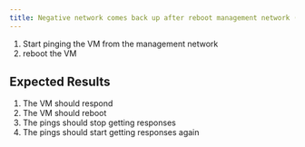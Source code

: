 ```yaml
---
title: Negative network comes back up after reboot management network (e2e_be)
---
```

1. Start pinging the VM from the management network
1. reboot the VM

## Expected Results
1. The VM should respond
1. The VM should reboot
1. The pings should stop getting responses
1. The pings should start getting responses again

